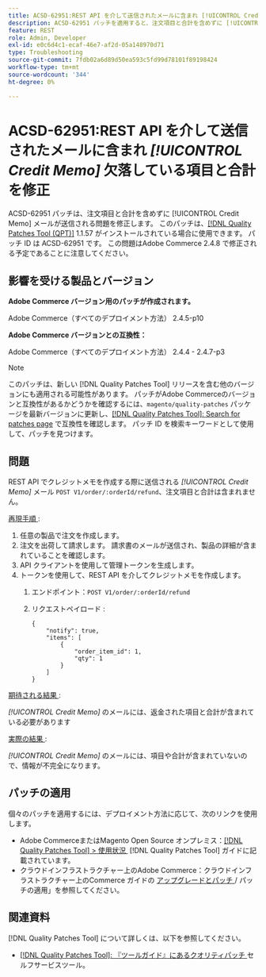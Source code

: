 ```yaml
---
title: ACSD-62951:REST API を介して送信されたメールに含まれ [!UICONTROL Credit Memo] 欠落している項目と合計を修正
description: ACSD-62951 パッチを適用すると、注文項目と合計を含めずに [!UICONTROL Credit Memo] メールが送信されるAdobe Commerceの問題を修正できます。
feature: REST
role: Admin, Developer
exl-id: e0c6d4c1-ecaf-46e7-af2d-05a148970d71
type: Troubleshooting
source-git-commit: 7fdb02a6d89d50ea593c5fd99d78101f89198424
workflow-type: tm+mt
source-wordcount: '344'
ht-degree: 0%

---
```


# ACSD-62951:REST API を介して送信されたメールに含まれ *[!UICONTROL Credit Memo]* 欠落している項目と合計を修正

ACSD-62951 パッチは、注文項目と合計を含めずに [!UICONTROL Credit Memo] メールが送信される問題を修正します。 このパッチは、[[!DNL Quality Patches Tool (QPT)]](/help/tools/quality-patches-tool/quality-patches-tool-to-self-serve-quality-patches.md) 1.1.57 がインストールされている場合に使用できます。 パッチ ID は ACSD-62951 です。 この問題はAdobe Commerce 2.4.8 で修正される予定であることに注意してください。

## 影響を受ける製品とバージョン

**Adobe Commerce バージョン用のパッチが作成されます。**

Adobe Commerce（すべてのデプロイメント方法） 2.4.5-p10

**Adobe Commerce バージョンとの互換性：**

Adobe Commerce（すべてのデプロイメント方法） 2.4.4 - 2.4.7-p3

>[!NOTE]
>
>このパッチは、新しい [!DNL Quality Patches Tool] リリースを含む他のバージョンにも適用される可能性があります。 パッチがAdobe Commerceのバージョンと互換性があるかどうかを確認するには、`magento/quality-patches` パッケージを最新バージョンに更新し、[[!DNL Quality Patches Tool]: Search for patches page](https://experienceleague.adobe.com/tools/commerce-quality-patches/index.html?lang=ja) で互換性を確認します。 パッチ ID を検索キーワードとして使用して、パッチを見つけます。

## 問題

REST API でクレジットメモを作成する際に送信される *[!UICONTROL Credit Memo]* メール `POST V1/order/:orderId/refund`、注文項目と合計は含まれません。

<u> 再現手順 </u>:

1. 任意の製品で注文を作成します。
1. 注文を出荷して請求します。 請求書のメールが送信され、製品の詳細が含まれていることを確認します。
1. API クライアントを使用して管理トークンを生成します。
1. トークンを使用して、REST API を介してクレジットメモを作成します。
   1. エンドポイント：`POST V1/order/:orderId/refund`
   1. リクエストペイロード :

      ```
      {  
          "notify": true,  
          "items": [  
              {  
                  "order_item_id": 1,  
                  "qty": 1  
              }  
          ]  
      }  
      ```

<u> 期待される結果 </u>:

*[!UICONTROL Credit Memo]* のメールには、返金された項目と合計が含まれている必要があります

<u> 実際の結果 </u>:

*[!UICONTROL Credit Memo]* のメールには、項目や合計が含まれていないので、情報が不完全になります。

## パッチの適用

個々のパッチを適用するには、デプロイメント方法に応じて、次のリンクを使用します。

* Adobe CommerceまたはMagento Open Source オンプレミス：[[!DNL Quality Patches Tool] > 使用状況 &#x200B;](/help/tools/quality-patches-tool/usage.md) [!DNL Quality Patches Tool] ガイドに記載されています。
* クラウドインフラストラクチャー上のAdobe Commerce：クラウドインフラストラクチャー上のCommerce ガイドの [&#x200B; アップグレードとパッチ &#x200B;](https://experienceleague.adobe.com/docs/commerce-cloud-service/user-guide/develop/upgrade/apply-patches.html?lang=ja)/ パッチの適用」を参照してください。


## 関連資料

[!DNL Quality Patches Tool] について詳しくは、以下を参照してください。

* [[!DNL Quality Patches Tool]: 『ツールガイド』にあるクオリティパッチ &#x200B;](/help/tools/quality-patches-tool/quality-patches-tool-to-self-serve-quality-patches.md) セルフサービスツール。

